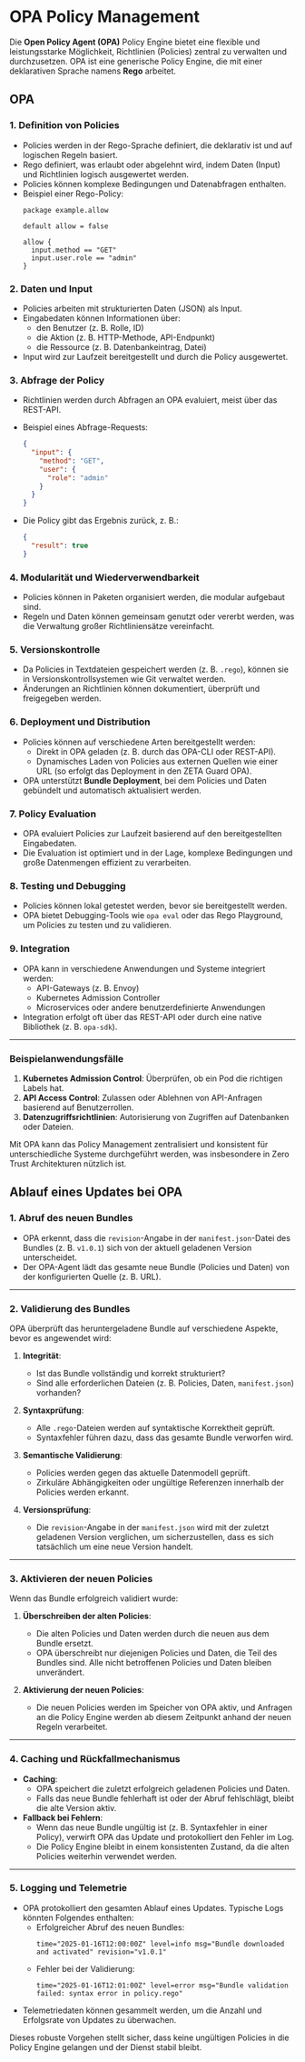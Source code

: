 # OPA Policy Management

Die **Open Policy Agent (OPA)** Policy Engine bietet eine flexible und leistungsstarke Möglichkeit, Richtlinien (Policies) zentral zu verwalten und durchzusetzen. OPA ist eine generische Policy Engine, die mit einer deklarativen Sprache namens **Rego** arbeitet.

## OPA

### 1. **Definition von Policies**
- Policies werden in der Rego-Sprache definiert, die deklarativ ist und auf logischen Regeln basiert.
- Rego definiert, was erlaubt oder abgelehnt wird, indem Daten (Input) und Richtlinien logisch ausgewertet werden.
- Policies können komplexe Bedingungen und Datenabfragen enthalten.
- Beispiel einer Rego-Policy:
  ```rego
  package example.allow

  default allow = false

  allow {
    input.method == "GET"
    input.user.role == "admin"
  }
  ```

### 2. **Daten und Input**
- Policies arbeiten mit strukturierten Daten (JSON) als Input.
- Eingabedaten können Informationen über:
  - den Benutzer (z. B. Rolle, ID)
  - die Aktion (z. B. HTTP-Methode, API-Endpunkt)
  - die Ressource (z. B. Datenbankeintrag, Datei)
- Input wird zur Laufzeit bereitgestellt und durch die Policy ausgewertet.

### 3. **Abfrage der Policy**
- Richtlinien werden durch Abfragen an OPA evaluiert, meist über das REST-API.
- Beispiel eines Abfrage-Requests:
  ```json
  {
    "input": {
      "method": "GET",
      "user": {
        "role": "admin"
      }
    }
  }
  ```

- Die Policy gibt das Ergebnis zurück, z. B.:
  ```json
  {
    "result": true
  }
  ```

### 4. **Modularität und Wiederverwendbarkeit**
- Policies können in Paketen organisiert werden, die modular aufgebaut sind.
- Regeln und Daten können gemeinsam genutzt oder vererbt werden, was die Verwaltung großer Richtliniensätze vereinfacht.

### 5. **Versionskontrolle**
- Da Policies in Textdateien gespeichert werden (z. B. `.rego`), können sie in Versionskontrollsystemen wie Git verwaltet werden.
- Änderungen an Richtlinien können dokumentiert, überprüft und freigegeben werden.

### 6. **Deployment und Distribution**
- Policies können auf verschiedene Arten bereitgestellt werden:
  - Direkt in OPA geladen (z. B. durch das OPA-CLI oder REST-API).
  - Dynamisches Laden von Policies aus externen Quellen wie einer URL (so erfolgt das Deployment in den ZETA Guard OPA).
- OPA unterstützt **Bundle Deployment**, bei dem Policies und Daten gebündelt und automatisch aktualisiert werden.

### 7. **Policy Evaluation**
- OPA evaluiert Policies zur Laufzeit basierend auf den bereitgestellten Eingabedaten.
- Die Evaluation ist optimiert und in der Lage, komplexe Bedingungen und große Datenmengen effizient zu verarbeiten.

### 8. **Testing und Debugging**
- Policies können lokal getestet werden, bevor sie bereitgestellt werden.
- OPA bietet Debugging-Tools wie `opa eval` oder das Rego Playground, um Policies zu testen und zu validieren.

### 9. **Integration**
- OPA kann in verschiedene Anwendungen und Systeme integriert werden:
  - API-Gateways (z. B. Envoy)
  - Kubernetes Admission Controller
  - Microservices oder andere benutzerdefinierte Anwendungen
- Integration erfolgt oft über das REST-API oder durch eine native Bibliothek (z. B. `opa-sdk`).

---

### Beispielanwendungsfälle
1. **Kubernetes Admission Control**: Überprüfen, ob ein Pod die richtigen Labels hat.
2. **API Access Control**: Zulassen oder Ablehnen von API-Anfragen basierend auf Benutzerrollen.
3. **Datenzugriffsrichtlinien**: Autorisierung von Zugriffen auf Datenbanken oder Dateien.

Mit OPA kann das Policy Management zentralisiert und konsistent für unterschiedliche Systeme durchgeführt werden, was insbesondere in Zero Trust Architekturen nützlich ist.

## **Ablauf eines Updates bei OPA**

### **1. Abruf des neuen Bundles**
- OPA erkennt, dass die `revision`-Angabe in der `manifest.json`-Datei des Bundles (z. B. `v1.0.1`) sich von der aktuell geladenen Version unterscheidet.
- Der OPA-Agent lädt das gesamte neue Bundle (Policies und Daten) von der konfigurierten Quelle (z. B. URL).

---

### **2. Validierung des Bundles**
OPA überprüft das heruntergeladene Bundle auf verschiedene Aspekte, bevor es angewendet wird:

1. **Integrität**:
   - Ist das Bundle vollständig und korrekt strukturiert?
   - Sind alle erforderlichen Dateien (z. B. Policies, Daten, `manifest.json`) vorhanden?

2. **Syntaxprüfung**:
   - Alle `.rego`-Dateien werden auf syntaktische Korrektheit geprüft.
   - Syntaxfehler führen dazu, dass das gesamte Bundle verworfen wird.

3. **Semantische Validierung**:
   - Policies werden gegen das aktuelle Datenmodell geprüft.
   - Zirkuläre Abhängigkeiten oder ungültige Referenzen innerhalb der Policies werden erkannt.

4. **Versionsprüfung**:
   - Die `revision`-Angabe in der `manifest.json` wird mit der zuletzt geladenen Version verglichen, um sicherzustellen, dass es sich tatsächlich um eine neue Version handelt.

---

### **3. Aktivieren der neuen Policies**
Wenn das Bundle erfolgreich validiert wurde:
1. **Überschreiben der alten Policies**:
   - Die alten Policies und Daten werden durch die neuen aus dem Bundle ersetzt.
   - OPA überschreibt nur diejenigen Policies und Daten, die Teil des Bundles sind. Alle nicht betroffenen Policies und Daten bleiben unverändert.

2. **Aktivierung der neuen Policies**:
   - Die neuen Policies werden im Speicher von OPA aktiv, und Anfragen an die Policy Engine werden ab diesem Zeitpunkt anhand der neuen Regeln verarbeitet.

---

### **4. Caching und Rückfallmechanismus**
- **Caching**:
  - OPA speichert die zuletzt erfolgreich geladenen Policies und Daten.
  - Falls das neue Bundle fehlerhaft ist oder der Abruf fehlschlägt, bleibt die alte Version aktiv.
- **Fallback bei Fehlern**:
  - Wenn das neue Bundle ungültig ist (z. B. Syntaxfehler in einer Policy), verwirft OPA das Update und protokolliert den Fehler im Log.
  - Die Policy Engine bleibt in einem konsistenten Zustand, da die alten Policies weiterhin verwendet werden.

---

### **5. Logging und Telemetrie**
- OPA protokolliert den gesamten Ablauf eines Updates. Typische Logs könnten Folgendes enthalten:
  - Erfolgreicher Abruf des neuen Bundles:
    ```
    time="2025-01-16T12:00:00Z" level=info msg="Bundle downloaded and activated" revision="v1.0.1"
    ```
  - Fehler bei der Validierung:
    ```
    time="2025-01-16T12:01:00Z" level=error msg="Bundle validation failed: syntax error in policy.rego"
    ```
- Telemetriedaten können gesammelt werden, um die Anzahl und Erfolgsrate von Updates zu überwachen.

Dieses robuste Vorgehen stellt sicher, dass keine ungültigen Policies in die Policy Engine gelangen und der Dienst stabil bleibt.